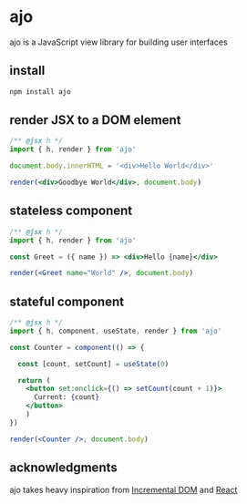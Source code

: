# ajo
ajo is a JavaScript view library for building user interfaces

## install

```sh
npm install ajo
```

## render JSX to a DOM element

```jsx
/** @jsx h */
import { h, render } from 'ajo'

document.body.innerHTML = '<div>Hello World</div>'

render(<div>Goodbye World</div>, document.body)
```

## stateless component

```jsx
/** @jsx h */
import { h, render } from 'ajo'

const Greet = ({ name }) => <div>Hello {name}</div>

render(<Greet name="World" />, document.body)
```

## stateful component

```jsx
/** @jsx h */
import { h, component, useState, render } from 'ajo'

const Counter = component(() => {

  const [count, setCount] = useState(0)

  return (
    <button set:onclick={() => setCount(count + 1)}>
      Current: {count}
    </button>
	)
})

render(<Counter />, document.body)
```

## acknowledgments
ajo takes heavy inspiration from [Incremental DOM](https://github.com/google/incremental-dom) and [React](https://github.com/facebook/react)

